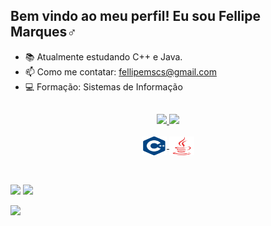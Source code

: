 ##  Bem vindo ao meu perfil! Eu sou Fellipe Marques♂️



- 📚 Atualmente estudando C++ e Java. 
- 📫 Como me contatar: fellipemscs@gmail.com
- 💻 Formação: Sistemas de Informação
##


<div align="center">
  <a href="https://github.com/FellipeMSC">
  <img height="120" src="https://github-readme-stats.vercel.app/api?username=FellipeMSC&show_icons=true&theme=midnight-purple&include_all_commits=true&count_private=true"/>
  <img height="120" src="https://github-readme-stats.vercel.app/api/top-langs/?username=FellipeMSC&layout=compact&langs_count=7&theme=vision-friendly-dark"/>
</div>
          
<div align="center" valign="top"><br>
  <img align="center" alt="cplusplus" height="30" width="40" src="https://raw.githubusercontent.com/devicons/devicon/master/icons/cplusplus/cplusplus-plain.svg">
  <img align="center" alt="java" height="30" width="40" src="https://raw.githubusercontent.com/devicons/devicon/master/icons/java/java-plain.svg">
</div><br>

 
  ##
  
  <div> 
 <a href="https://github.com/FellipeMSC" target="_blank"><img src="http://ForTheBadge.com/images/badges/built-by-developers.svg" target="_blank"></a>
 <a href="https://github.com/FellipeMSC" target="_blank"><img src="https://img.shields.io/badge/Made%20for-VSCode-1f425f.svg" target="_blank"></a>
 
   <a href="https://www.linkedin.com/in/fellipe-marques-32620b24a/" target="_blank"><img src="https://img.shields.io/badge/-LinkedIn-%230077B5?style=for-the-badge&logo=linkedin&logoColor=white" target="_blank"></a>  
</div>
